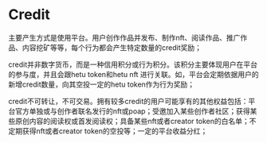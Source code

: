 # Credit

主要产生方式是使用平台。用户创作作品并发布、制作nft、阅读作品、推广作品、内容挖矿等等，每个行为都会产生特定数量的credit奖励；

credit并非数字货币，而是一种信用积分或行为积分。该积分主要体现用户在平台的参与度，并且会跟hetu token和hetu nft 进行关联。如，平台会定期依据用户的新增credit数量，向其空投一定的hetu token作为行为奖励；

credit不可转让，不可交易。拥有较多credit的用户可能享有的其他权益包括：平台官方单独或与创作者联名发行的nft或poap；受邀加入某些创作者社区；获得某些原创内容的阅读权或首发阅读权；具备某些nft或者creator token的白名单；不定期获得nft或者creator token的空投等；一定的平台收益分红；
